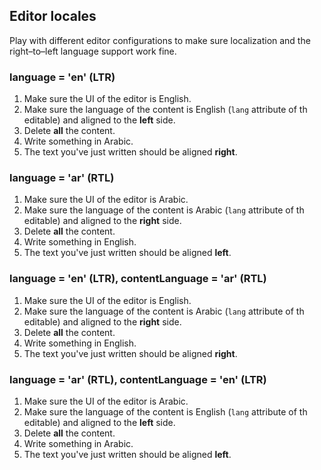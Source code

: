 ## Editor locales

Play with different editor configurations to make sure localization and the right–to–left language support work fine.

### language = 'en' (LTR)

1. Make sure the UI of the editor is English.
2. Make sure the language of the content is English (`lang` attribute of th editable) and aligned to the **left** side.
3. Delete **all** the content.
4. Write something in Arabic.
5. The text you've just written should be aligned **right**.

### language = 'ar' (RTL)

1. Make sure the UI of the editor is Arabic.
2. Make sure the language of the content is Arabic (`lang` attribute of th editable) and aligned to the **right** side.
3. Delete **all** the content.
4. Write something in English.
5. The text you've just written should be aligned **left**.

### language = 'en' (LTR), contentLanguage = 'ar' (RTL)

1. Make sure the UI of the editor is English.
2. Make sure the language of the content is Arabic (`lang` attribute of th editable) and aligned to the **right** side.
3. Delete **all** the content.
4. Write something in English.
5. The text you've just written should be aligned **right**.

### language = 'ar' (RTL), contentLanguage = 'en' (LTR)

1. Make sure the UI of the editor is Arabic.
2. Make sure the language of the content is English (`lang` attribute of th editable) and aligned to the **left** side.
3. Delete **all** the content.
4. Write something in Arabic.
5. The text you've just written should be aligned **left**.
